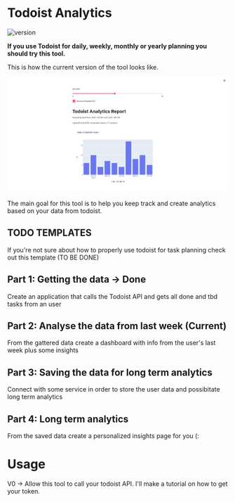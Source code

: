 # Todoist Analytics

![version](https://img.shields.io/badge/version-0.0.1-brightgreen)

<b>
If you use Todoist for daily, weekly, monthly or yearly planning you should try this tool.
</b>

This is how the current version of the tool looks like.

<img src='images/dashboard_sample.png'>


The main goal for this tool is to help you keep track and create analytics based on your data from todoist.

## TODO TEMPLATES
If you're not sure about how to properly use todoist for task planning check out this template (TO BE DONE)

## Part 1: Getting the data -> Done
Create an application that calls the Todoist API and gets all done and tbd tasks from an user

## Part 2: Analyse the data from last week (Current)
From the gattered data create a dashboard with info from the user's last week plus some insights

## Part 3: Saving the data for long term analytics
Connect with some service in order to store the user data and possibitate long term analytics

## Part 4: Long term analytics
From the saved data create a personalized insights page for you (:


# Usage

V0 -> Allow this tool to call your todoist API. I'll make a tutorial on how to get your token.
